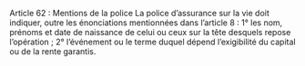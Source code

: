 Article 62 : Mentions de la police
La police d’assurance sur la vie doit indiquer, outre les énonciations mentionnées dans l’article 8 :
1° les nom, prénoms et date de naissance de celui ou ceux sur la tête desquels repose l’opération ;
2° l’événement ou le terme duquel dépend l’exigibilité du capital ou de la rente garantis.